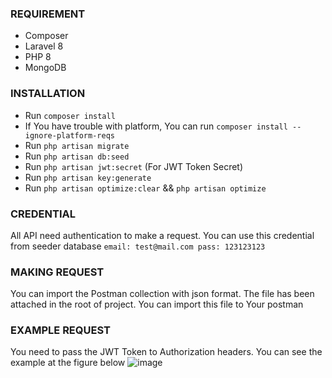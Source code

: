### REQUIREMENT
- Composer
- Laravel 8
- PHP 8
- MongoDB

### INSTALLATION
- Run `composer install`
- If You have trouble with platform, You can run `composer install --ignore-platform-reqs`
- Run `php artisan migrate`
- Run `php artisan db:seed`
- Run `php artisan jwt:secret` (For JWT Token Secret)
- Run `php artisan key:generate`
- Run `php artisan optimize:clear` && `php artisan optimize`

### CREDENTIAL
All API need authentication to make a request. You can use this credential from seeder database
``
email: test@mail.com
pass: 123123123
``
### MAKING REQUEST
You can import the Postman collection with json format. The file has been attached in the root of project. You can import this file to Your postman

### EXAMPLE REQUEST
You need to pass the JWT Token to Authorization headers. You can see the example at the figure below
![image](https://user-images.githubusercontent.com/62287144/184701020-e5efde80-e75a-485c-a15b-ca6bba8ea006.png)
